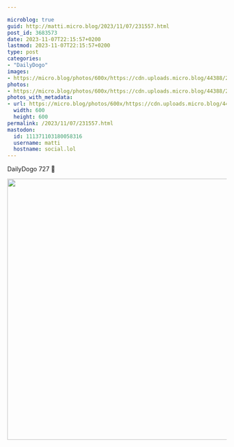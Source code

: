 ```yaml
---

microblog: true
guid: http://matti.micro.blog/2023/11/07/231557.html
post_id: 3683573
date: 2023-11-07T22:15:57+0200
lastmod: 2023-11-07T22:15:57+0200
type: post
categories:
- "DailyDogo"
images:
- https://micro.blog/photos/600x/https://cdn.uploads.micro.blog/44388/2023/544e47af62e64fa98da7f4c503cff45f.jpg
photos:
- https://micro.blog/photos/600x/https://cdn.uploads.micro.blog/44388/2023/544e47af62e64fa98da7f4c503cff45f.jpg
photos_with_metadata:
- url: https://micro.blog/photos/600x/https://cdn.uploads.micro.blog/44388/2023/544e47af62e64fa98da7f4c503cff45f.jpg
  width: 600
  height: 600
permalink: /2023/11/07/231557.html
mastodon:
  id: 111371103180058316
  username: matti
  hostname: social.lol
---
```

DailyDogo 727 🐶

<img src="https://micro.blog/photos/600x/https://blog.martin-haehnel.de/uploads/2023/544e47af62e64fa98da7f4c503cff45f.jpg" width="600" height="600" alt="" />
